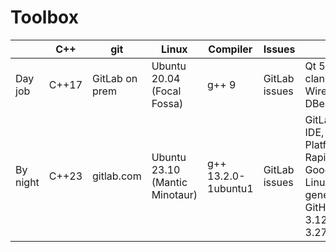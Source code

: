 # Toolbox
| | C++ | git | Linux | Compiler | Issues | Misc |
| --- | --- | --- | --- | --- | --- | --- |
| Day job  | C++17 | GitLab on prem | Ubuntu 20.04 (Focal Fossa) | g++ 9  | GitLab issues | Qt 5.15.2, CMake, clang-format, Wirehshark, bash, DBeaver, vim |
| By night | C++23 | gitlab.com     | Ubuntu 23.10 (Mantic Minotaur) | g++ 13.2.0-1ubuntu1 | GitLab issues | GitLab VS Code web IDE, Google Cloud Platform (Sapphire Rapids), FIX, GoogleTest/Benchmark, Linux kernel 6.3.0-7-generic, ChatGPT 4, GitHub Copilot, Python 3.12.0b4, CMake 3.27.1 |

